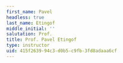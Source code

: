 ```yaml
---
first_name: Pavel
headless: true
last_name: Etingof
middle_initial: ''
salutation: Prof.
title: Prof. Pavel Etingof
type: instructor
uid: 415f2639-94c3-d0b5-c9fb-3fd8adaaa6cf
---
```

